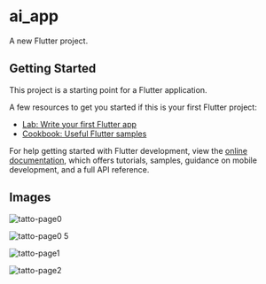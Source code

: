 # ai_app

A new Flutter project.

## Getting Started

This project is a starting point for a Flutter application.

A few resources to get you started if this is your first Flutter project:

- [Lab: Write your first Flutter app](https://docs.flutter.dev/get-started/codelab)
- [Cookbook: Useful Flutter samples](https://docs.flutter.dev/cookbook)

For help getting started with Flutter development, view the
[online documentation](https://docs.flutter.dev/), which offers tutorials,
samples, guidance on mobile development, and a full API reference.

## Images

![tatto-page0](https://github.com/shailja-coolspy/ArtBot-Tatto-design/assets/61074568/ca20afa5-350b-4fe0-a726-8f1ccf6bf974)

![tatto-page0 5](https://github.com/shailja-coolspy/ArtBot-Tatto-design/assets/61074568/d9c1d23c-7de5-4e58-ac1b-ec3ee80f63f1)

![tatto-page1](https://github.com/shailja-coolspy/ArtBot-Tatto-design/assets/61074568/ac07b90f-ae8c-4481-b2e5-fe2d6355e39c)

![tatto-page2](https://github.com/shailja-coolspy/ArtBot-Tatto-design/assets/61074568/076731d2-f26c-4a03-8959-c395ac677ef7)
